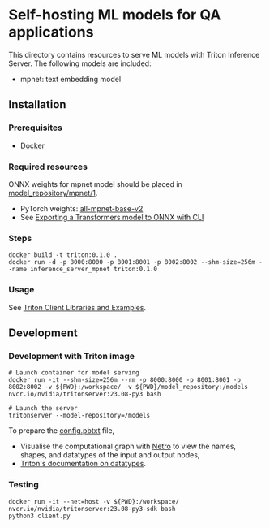 # Self-hosting ML models for QA applications

This directory contains resources to serve ML models with Triton Inference Server. The following models are included:

- mpnet: text embedding model

## Installation

### Prerequisites

- [Docker](https://docs.docker.com/engine/install/)

### Required resources

ONNX weights for mpnet model should be placed in [model_repository/mpnet/1](model_repository/mpnet/1/).
- PyTorch weights: [all-mpnet-base-v2](https://huggingface.co/sentence-transformers/all-mpnet-base-v2)
- See [Exporting a Transformers model to ONNX with CLI](https://huggingface.co/docs/transformers/en/serialization#exporting-a--transformers-model-to-onnx-with-cli)

### Steps

```
docker build -t triton:0.1.0 .
docker run -d -p 8000:8000 -p 8001:8001 -p 8002:8002 --shm-size=256m --name inference_server_mpnet triton:0.1.0
```

### Usage

See [Triton Client Libraries and Examples](https://github.com/triton-inference-server/client).

## Development

### Development with Triton image

```
# Launch container for model serving
docker run -it --shm-size=256m --rm -p 8000:8000 -p 8001:8001 -p 8002:8002 -v ${PWD}:/workspace/ -v ${PWD}/model_repository:/models nvcr.io/nvidia/tritonserver:23.08-py3 bash

# Launch the server
tritonserver --model-repository=/models
```

To prepare the [config.pbtxt](https://docs.nvidia.com/deeplearning/triton-inference-server/user-guide/docs/user_guide/model_configuration.html) file,
- Visualise the computational graph with [Netro](https://netron.app/) to view the names, shapes, and datatypes of the input and output nodes,
- [Triton's documentation on datatypes](https://docs.nvidia.com/deeplearning/triton-inference-server/user-guide/docs/user_guide/model_configuration.html#datatypes).

### Testing

```
docker run -it --net=host -v ${PWD}:/workspace/ nvcr.io/nvidia/tritonserver:23.08-py3-sdk bash
python3 client.py
```
